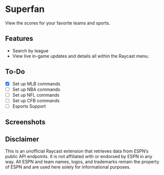 # Superfan

View the scores for your favorite teams and sports.


## Features 
- Search by league
- View live in-game updates and details all within the Raycast menu.


## To-Do
- [x] Set up MLB commands
- [ ] Set up NBA commands
- [ ] Set up NFL commands
- [ ] Set up CFB commands
- [ ] Esports Support

## Screenshots


## Disclaimer

This is an unofficial Raycast extension that retrieves data from ESPN’s public API endpoints. It is not affiliated with or endorsed by ESPN in any way. All ESPN and team names, logos, and trademarks remain the property of ESPN and are used here solely for informational purposes.
